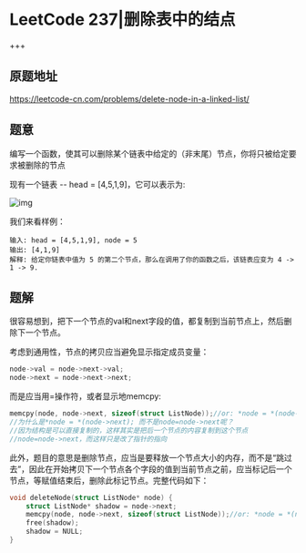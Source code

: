 # LeetCode 237|删除表中的结点

+++

## 原题地址

<https://leetcode-cn.com/problems/delete-node-in-a-linked-list/>

## 题意

编写一个函数，使其可以删除某个链表中给定的（非末尾）节点，你将只被给定要求被删除的节点

现有一个链表 -- head = [4,5,1,9]，它可以表示为:

![img](https://assets.leetcode-cn.com/aliyun-lc-upload/uploads/2019/01/19/237_example.png)

我们来看样例：

~~~
输入: head = [4,5,1,9], node = 5
输出: [4,1,9]
解释: 给定你链表中值为 5 的第二个节点，那么在调用了你的函数之后，该链表应变为 4 -> 1 -> 9.
~~~



## 题解

很容易想到，把下一个节点的val和next字段的值，都复制到当前节点上，然后删除下一个节点。

考虑到通用性，节点的拷贝应当避免显示指定成员变量：

~~~c
node->val = node->next->val;
node->next = node->next->next;
~~~



而是应当用=操作符，或者显示地memcpy:

~~~c
memcpy(node, node->next, sizeof(struct ListNode));//or: *node = *(node->next);
//为什么是*node = *(node->next); 而不是node=node->next呢？
//因为结构是可以直接复制的，这样其实是把后一个节点的内容复制到这个节点
//node=node->next，而这样只是改了指针的指向
~~~



此外，题目的意思是删除节点，应当是要释放一个节点大小的内存，而不是“跳过去”，因此在开始拷贝下一个节点各个字段的值到当前节点之前，应当标记后一个节点，等赋值结束后，删除此标记节点。完整代码如下：

~~~c
void deleteNode(struct ListNode* node) {
    struct ListNode* shadow = node->next;
    memcpy(node, node->next, sizeof(struct ListNode));//or: *node = *(node->next);
    free(shadow);
    shadow = NULL;
}
~~~

